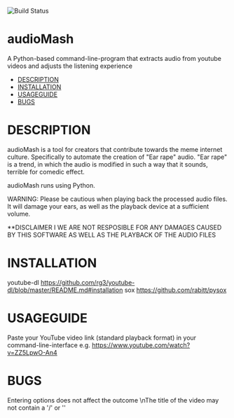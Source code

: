 ![Build Status](https://travis-ci.org/jensgerntholtz/audioMash.svg?branch=master)
# audioMash
A Python-based command-line-program that extracts audio from youtube videos and adjusts the listening experience

- [DESCRIPTION](#description)
- [INSTALLATION](#installation)
- [USAGEGUIDE](#usageguide)
- [BUGS](#bugs)

# DESCRIPTION
audioMash is a tool for creators that contribute towards the meme internet culture. Specifically to automate the creation of "Ear rape" audio. "Ear rape" is a trend, in which the audio is modified in such a way that it sounds, terrible for comedic effect.

audioMash runs using Python.

WARNING: Please be cautious when playing back the processed audio files. It will damage your ears, as well as the playback device at a sufficient volume.

**DISCLAIMER I WE ARE NOT RESPOSIBLE FOR ANY DAMAGES CAUSED BY THIS SOFTWARE AS WELL AS THE PLAYBACK OF THE AUDIO FILES

# INSTALLATION
youtube-dl
https://github.com/rg3/youtube-dl/blob/master/README.md#installation
sox
https://github.com/rabitt/pysox

# USAGEGUIDE
Paste your YouTube video link (standard playback format) in your command-line-interface
e.g. https://www.youtube.com/watch?v=ZZ5LpwO-An4

# BUGS

Entering options does not affect the outcome 
\nThe title of the video may not contain a '/' or '\'
